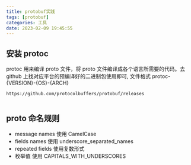 ```yaml
---
title: protobuf实践
tags: [protobuf]
categories: 工具
date: 2023-02-09 19:45:55
---
```


## 安装 protoc

protoc 用来编译 proto 文件，将 proto 文件编译成各个语言所需要的代码。去 github 上找对应平台的预编译好的二进制包使用即可, 文件格式 protoc-{VERSION}-{OS}-{ARCH}

```
https://github.com/protocolbuffers/protobuf/releases


```

## proto 命名规则

- message names 使用 CamelCase
- fields names 使用 underscore_separated_names
- repeated fields 使用复数形式
- 枚举值 使用 CAPITALS_WITH_UNDERSCORES

```proto

```

